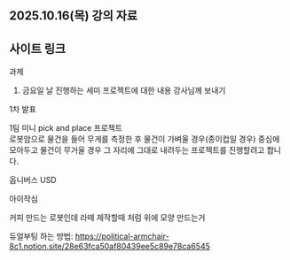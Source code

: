 2025.10.16(목)
강의 자료
- 
사이트 링크
- 
과제
1. 금요일 날 진행하는 세미 프로젝트에 대한 내용 강사님께 보내기

1차 발표

1팀 미니 pick and place 프로젝트  
로봇암으로 물건을 들어 무게를 측정한 후 물건이 가벼울 경우(종이컵일 경우) 중심에 모아두고 물건이 무거울 경우 그 자리에 그대로 내려두는 프로젝트를 진행할려고 합니다.

옵니버스
USD

아이작심

커피 만드는 로봇인데 라떼 제작할때 처럼 위에 모양 만드는거


듀얼부팅 하는 방법: https://political-armchair-8c1.notion.site/28e63fca50af80439ee5c89e78ca6545



